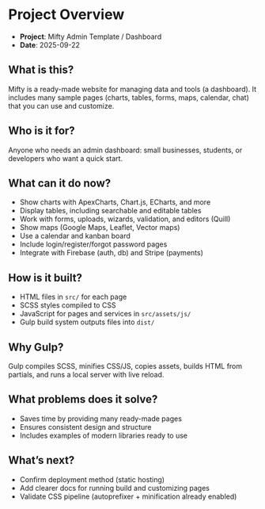 # Project Overview

- **Project**: Mifty Admin Template / Dashboard
- **Date**: 2025-09-22

## What is this?

Mifty is a ready-made website for managing data and tools (a dashboard). It includes many sample pages (charts, tables, forms, maps, calendar, chat) that you can use and customize.

## Who is it for?

Anyone who needs an admin dashboard: small businesses, students, or developers who want a quick start.

## What can it do now?

- Show charts with ApexCharts, Chart.js, ECharts, and more
- Display tables, including searchable and editable tables
- Work with forms, uploads, wizards, validation, and editors (Quill)
- Show maps (Google Maps, Leaflet, Vector maps)
- Use a calendar and kanban board
- Include login/register/forgot password pages
- Integrate with Firebase (auth, db) and Stripe (payments)

## How is it built?

- HTML files in `src/` for each page
- SCSS styles compiled to CSS
- JavaScript for pages and services in `src/assets/js/`
- Gulp build system outputs files into `dist/`

## Why Gulp?

Gulp compiles SCSS, minifies CSS/JS, copies assets, builds HTML from partials, and runs a local server with live reload.

## What problems does it solve?

- Saves time by providing many ready-made pages
- Ensures consistent design and structure
- Includes examples of modern libraries ready to use

## What’s next?

- Confirm deployment method (static hosting)
- Add clearer docs for running build and customizing pages
- Validate CSS pipeline (autoprefixer + minification already enabled)
